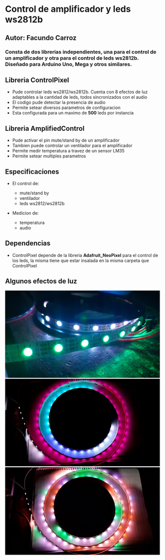 # Control de amplificador y leds ws2812b
## Autor: Facundo Carroz

### Consta de dos librerias independientes, una para el control de un amplificador y otra para el control de leds ws2812b. Diseñado para Arduino Uno, Mega y otros similares.

## Libreria ControlPixel
- Pude controlar leds ws2812/ws2812b. Cuenta con 8 efectos de luz adaptables a la cantidad de leds, todos sincronizados con el audio
- El codigo pude detectar la presencia de audio
- Permite setear diversos parametros de configuracion
- Esta configurada para un maximo de **500** leds por instancia

## Libreria AmplifiedControl 
- Pude activar el pin mute/stand by de un amplificador
- Tambien puede controlar un ventilador para el amplificador
- Permite medir temperatura a travez de un sensor LM35
- Permite setear multiples parametros

## Especificaciones
- El control de:
   - mute/stand by
   - ventilador 
   - leds ws2812/ws2812b

- Medicion de:
   - temperatura
   - audio

## Dependencias
- ControlPixel depende de la libreria **Adafruit_NeoPixel** para el control de los leds, la misma tiene que estar insalada en la misma carpeta que ControlPixel

## Algunos efectos de luz
![Imagen de tira led ws2812b](https://github.com/Facundo-prog/Control_Amplificador_con_Luces/blob/master/images/img_1.jpg)
![Imagen de tira led ws2812b](https://github.com/Facundo-prog/Control_Amplificador_con_Luces/blob/master/images/img_2.jpg)
![Imagen de tira led ws2812b](https://github.com/Facundo-prog/Control_Amplificador_con_Luces/blob/master/images/img_3.jpg)

